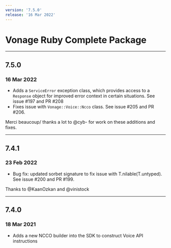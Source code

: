 ```yaml
---
version: '7.5.0'
release: '16 Mar 2022'
---
```

# Vonage Ruby Complete Package

---

## 7.5.0
### 16 Mar 2022

- Adds a `ServiceError` exception class, which provides access to a `Response` object for improved error context in certain situations. See issue #197 and PR #208
- Fixes issue with `Vonage::Voice::Ncco` class. See issue #205 and PR #206.

Merci beaucoup/ thanks a lot to @cyb- for work on these additions and fixes.

---

## 7.4.1
### 23 Feb 2022

- Bug fix: updated sorbet signature to fix issue with T.nilable(T.untyped). See issue #200 and PR #199. 
  
Thanks to @KaanOzkan and @vinistock

---

## 7.4.0
### 18 Mar 2021

- Adds a new NCCO builder into the SDK to construct Voice API instructions